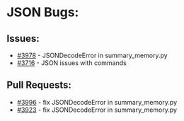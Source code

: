 # JSON Bugs:
## Issues:
- [#3978][3978] - JSONDecodeError in summary_memory.py
- [#3716][3716] - JSON issues with commands

## Pull Requests:
- [#3996][3996] - fix JSONDecodeError in summary_memory.py
- [#3923][3923] - fix JSONDecodeError in summary_memory.py

[3716]:https://github.com/Significant-Gravitas/Auto-GPT/issues/3716
[3923]:https://github.com/Significant-Gravitas/Auto-GPT/pull/3923
[3978]:https://github.com/Significant-Gravitas/Auto-GPT/issues/3978
[3996]:https://github.com/Significant-Gravitas/Auto-GPT/pull/3996